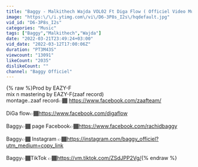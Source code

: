 ```yaml
---
title: "Baggy - Malkithech Wajda VOL02 Ft Diga Flow ( Officiel Video Music )"
image: "https:\/\/i.ytimg.com\/vi\/D6-3P8s_I2s\/hqdefault.jpg"
vid_id: "D6-3P8s_I2s"
categories: "Music"
tags: ["Baggy","Malkithech","Wajda"]
date: "2022-03-21T23:49:24+03:00"
vid_date: "2022-03-12T17:00:06Z"
duration: "PT3M43S"
viewcount: "13091"
likeCount: "2035"
dislikeCount: ""
channel: "Baggy Officiel"
---
```

{% raw %}Prod by EAZY-F  <br />mix n mastering by EAZY-F(zaaf record)<br />montage..zaaf record👉🏾 <a rel="nofollow" target="blank" href="https://www.facebook.com/zaafteam/">https://www.facebook.com/zaafteam/</a><br /><br />DiGa flow👉🏾<a rel="nofollow" target="blank" href="https://www.facebook.com/digaflow">https://www.facebook.com/digaflow</a><br /><br />Baggy👉🏾 page Facebook👉🏾<a rel="nofollow" target="blank" href="https://www.facebook.com/rachidbaggy">https://www.facebook.com/rachidbaggy</a><br /><br />Baggy👉🏾 Instagram 👉🏾<a rel="nofollow" target="blank" href="https://instagram.com/baggy_officiel?utm_medium=copy_link">https://instagram.com/baggy_officiel?utm_medium=copy_link</a><br /><br />Baggy👉🏾TikTok 👉🏾<a rel="nofollow" target="blank" href="https://vm.tiktok.com/ZSdJPP2Vg/">https://vm.tiktok.com/ZSdJPP2Vg/</a>{% endraw %}
